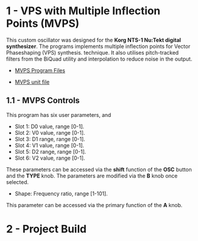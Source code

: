 # 1 - VPS with Multiple Inflection Points (MVPS)

This custom oscillator was designed for the **Korg NTS-1 Nu:Tekt digital synthesizer**. The programs implements multiple inflection points for Vector Phaseshaping (VPS) 
synthesis. technique. It also utilises pitch-tracked filters from the BiQuad utility and interpolation to reduce noise in the output.

- [MVPS Program Files](https://github.com/GrahamJamesKeane/VPS/tree/main/3%20-%20Formant%20Synthesis/vpsf_1)

- [MVPS unit file](https://github.com/GrahamJamesKeane/VPS/blob/main/3%20-%20Formant%20Synthesis/vpsf_1/vpsf_1.ntkdigunit)

## 1.1 - MVPS Controls 
This program has six user parameters, and

- Slot 1: D0 value, range [0-1].
- Slot 2: V0 value, range [0-1].
- Slot 3: D1 range, range [0-1].
- Slot 4: V1 value, range [0-1].
- Slot 5: D2 range, range [0-1].
- Slot 6: V2 value, range [0-1].

These parameters can be accessed via the **shift** function of the **OSC** button and the **TYPE** knob. The parameters are modified via the **B** knob once selected. 

- Shape: Frequency ratio, range [1-101].

This parameter can be accessed via the primary function of the **A** knob.

# 2 - Project Build
